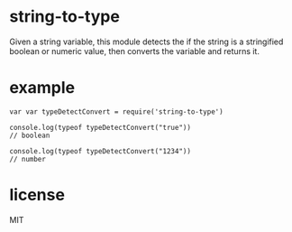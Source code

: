 # string-to-type

Given a string variable, this module detects the if the string is a stringified boolean or numeric
value, then converts the variable and returns it.

# example

```
var var typeDetectConvert = require('string-to-type')

console.log(typeof typeDetectConvert("true"))
// boolean

console.log(typeof typeDetectConvert("1234"))
// number
```

# license

MIT

